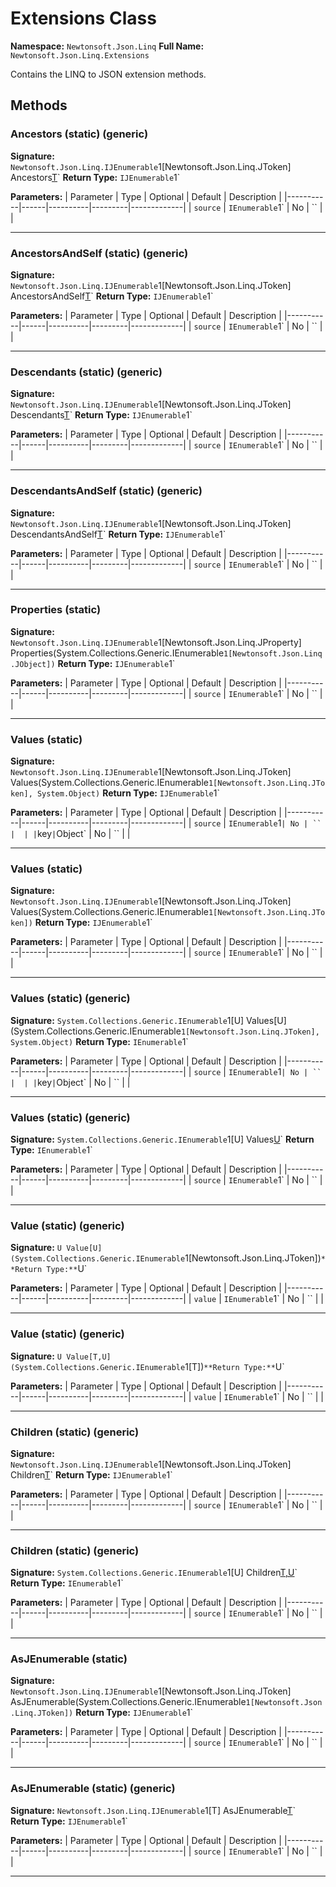 # Extensions Class

**Namespace:** `Newtonsoft.Json.Linq`
**Full Name:** `Newtonsoft.Json.Linq.Extensions`

Contains the LINQ to JSON extension methods.

## Methods

### Ancestors (static) (generic)

**Signature:** `Newtonsoft.Json.Linq.IJEnumerable`1[Newtonsoft.Json.Linq.JToken] Ancestors[T](System.Collections.Generic.IEnumerable`1[T])`
**Return Type:** `IJEnumerable`1`

**Parameters:**
| Parameter | Type | Optional | Default | Description |
|-----------|------|----------|---------|-------------|
| `source` | `IEnumerable`1` | No | `` |  |

---

### AncestorsAndSelf (static) (generic)

**Signature:** `Newtonsoft.Json.Linq.IJEnumerable`1[Newtonsoft.Json.Linq.JToken] AncestorsAndSelf[T](System.Collections.Generic.IEnumerable`1[T])`
**Return Type:** `IJEnumerable`1`

**Parameters:**
| Parameter | Type | Optional | Default | Description |
|-----------|------|----------|---------|-------------|
| `source` | `IEnumerable`1` | No | `` |  |

---

### Descendants (static) (generic)

**Signature:** `Newtonsoft.Json.Linq.IJEnumerable`1[Newtonsoft.Json.Linq.JToken] Descendants[T](System.Collections.Generic.IEnumerable`1[T])`
**Return Type:** `IJEnumerable`1`

**Parameters:**
| Parameter | Type | Optional | Default | Description |
|-----------|------|----------|---------|-------------|
| `source` | `IEnumerable`1` | No | `` |  |

---

### DescendantsAndSelf (static) (generic)

**Signature:** `Newtonsoft.Json.Linq.IJEnumerable`1[Newtonsoft.Json.Linq.JToken] DescendantsAndSelf[T](System.Collections.Generic.IEnumerable`1[T])`
**Return Type:** `IJEnumerable`1`

**Parameters:**
| Parameter | Type | Optional | Default | Description |
|-----------|------|----------|---------|-------------|
| `source` | `IEnumerable`1` | No | `` |  |

---

### Properties (static)

**Signature:** `Newtonsoft.Json.Linq.IJEnumerable`1[Newtonsoft.Json.Linq.JProperty] Properties(System.Collections.Generic.IEnumerable`1[Newtonsoft.Json.Linq.JObject])`
**Return Type:** `IJEnumerable`1`

**Parameters:**
| Parameter | Type | Optional | Default | Description |
|-----------|------|----------|---------|-------------|
| `source` | `IEnumerable`1` | No | `` |  |

---

### Values (static)

**Signature:** `Newtonsoft.Json.Linq.IJEnumerable`1[Newtonsoft.Json.Linq.JToken] Values(System.Collections.Generic.IEnumerable`1[Newtonsoft.Json.Linq.JToken], System.Object)`
**Return Type:** `IJEnumerable`1`

**Parameters:**
| Parameter | Type | Optional | Default | Description |
|-----------|------|----------|---------|-------------|
| `source` | `IEnumerable`1` | No | `` |  |
| `key` | `Object` | No | `` |  |

---

### Values (static)

**Signature:** `Newtonsoft.Json.Linq.IJEnumerable`1[Newtonsoft.Json.Linq.JToken] Values(System.Collections.Generic.IEnumerable`1[Newtonsoft.Json.Linq.JToken])`
**Return Type:** `IJEnumerable`1`

**Parameters:**
| Parameter | Type | Optional | Default | Description |
|-----------|------|----------|---------|-------------|
| `source` | `IEnumerable`1` | No | `` |  |

---

### Values (static) (generic)

**Signature:** `System.Collections.Generic.IEnumerable`1[U] Values[U](System.Collections.Generic.IEnumerable`1[Newtonsoft.Json.Linq.JToken], System.Object)`
**Return Type:** `IEnumerable`1`

**Parameters:**
| Parameter | Type | Optional | Default | Description |
|-----------|------|----------|---------|-------------|
| `source` | `IEnumerable`1` | No | `` |  |
| `key` | `Object` | No | `` |  |

---

### Values (static) (generic)

**Signature:** `System.Collections.Generic.IEnumerable`1[U] Values[U](System.Collections.Generic.IEnumerable`1[Newtonsoft.Json.Linq.JToken])`
**Return Type:** `IEnumerable`1`

**Parameters:**
| Parameter | Type | Optional | Default | Description |
|-----------|------|----------|---------|-------------|
| `source` | `IEnumerable`1` | No | `` |  |

---

### Value (static) (generic)

**Signature:** `U Value[U](System.Collections.Generic.IEnumerable`1[Newtonsoft.Json.Linq.JToken])`
**Return Type:** `U`

**Parameters:**
| Parameter | Type | Optional | Default | Description |
|-----------|------|----------|---------|-------------|
| `value` | `IEnumerable`1` | No | `` |  |

---

### Value (static) (generic)

**Signature:** `U Value[T,U](System.Collections.Generic.IEnumerable`1[T])`
**Return Type:** `U`

**Parameters:**
| Parameter | Type | Optional | Default | Description |
|-----------|------|----------|---------|-------------|
| `value` | `IEnumerable`1` | No | `` |  |

---

### Children (static) (generic)

**Signature:** `Newtonsoft.Json.Linq.IJEnumerable`1[Newtonsoft.Json.Linq.JToken] Children[T](System.Collections.Generic.IEnumerable`1[T])`
**Return Type:** `IJEnumerable`1`

**Parameters:**
| Parameter | Type | Optional | Default | Description |
|-----------|------|----------|---------|-------------|
| `source` | `IEnumerable`1` | No | `` |  |

---

### Children (static) (generic)

**Signature:** `System.Collections.Generic.IEnumerable`1[U] Children[T,U](System.Collections.Generic.IEnumerable`1[T])`
**Return Type:** `IEnumerable`1`

**Parameters:**
| Parameter | Type | Optional | Default | Description |
|-----------|------|----------|---------|-------------|
| `source` | `IEnumerable`1` | No | `` |  |

---

### AsJEnumerable (static)

**Signature:** `Newtonsoft.Json.Linq.IJEnumerable`1[Newtonsoft.Json.Linq.JToken] AsJEnumerable(System.Collections.Generic.IEnumerable`1[Newtonsoft.Json.Linq.JToken])`
**Return Type:** `IJEnumerable`1`

**Parameters:**
| Parameter | Type | Optional | Default | Description |
|-----------|------|----------|---------|-------------|
| `source` | `IEnumerable`1` | No | `` |  |

---

### AsJEnumerable (static) (generic)

**Signature:** `Newtonsoft.Json.Linq.IJEnumerable`1[T] AsJEnumerable[T](System.Collections.Generic.IEnumerable`1[T])`
**Return Type:** `IJEnumerable`1`

**Parameters:**
| Parameter | Type | Optional | Default | Description |
|-----------|------|----------|---------|-------------|
| `source` | `IEnumerable`1` | No | `` |  |

---